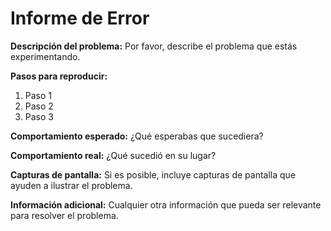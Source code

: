 # Informe de Error

**Descripción del problema:**
Por favor, describe el problema que estás experimentando.

**Pasos para reproducir:**
1. Paso 1
2. Paso 2
3. Paso 3

**Comportamiento esperado:**
¿Qué esperabas que sucediera?

**Comportamiento real:**
¿Qué sucedió en su lugar?

**Capturas de pantalla:**
Si es posible, incluye capturas de pantalla que ayuden a ilustrar el problema.

**Información adicional:**
Cualquier otra información que pueda ser relevante para resolver el problema.